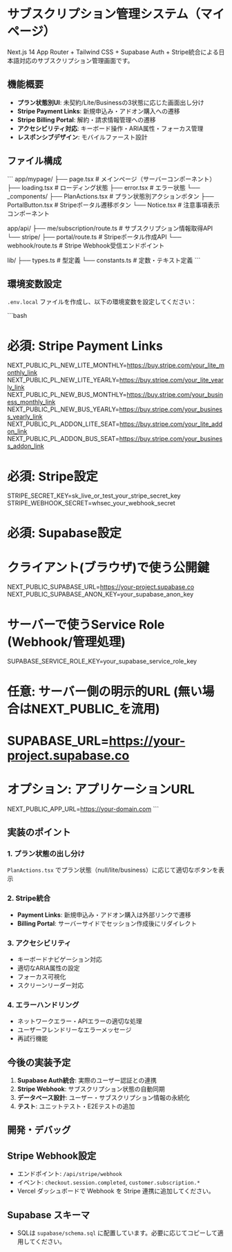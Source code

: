 # サブスクリプション管理システム（マイページ）

Next.js 14 App Router + Tailwind CSS + Supabase Auth + Stripe統合による日本語対応のサブスクリプション管理画面です。

## 機能概要

- **プラン状態別UI**: 未契約/Lite/Businessの3状態に応じた画面出し分け
- **Stripe Payment Links**: 新規申込み・アドオン購入への遷移
- **Stripe Billing Portal**: 解約・請求情報管理への遷移
- **アクセシビリティ対応**: キーボード操作・ARIA属性・フォーカス管理
- **レスポンシブデザイン**: モバイルファースト設計

## ファイル構成

\`\`\`
app/mypage/
├── page.tsx                    # メインページ（サーバーコンポーネント）
├── loading.tsx                 # ローディング状態
├── error.tsx                   # エラー状態
└── _components/
    ├── PlanActions.tsx         # プラン状態別アクションボタン
    ├── PortalButton.tsx        # Stripeポータル遷移ボタン
    └── Notice.tsx              # 注意事項表示コンポーネント

app/api/
├── me/subscription/route.ts    # サブスクリプション情報取得API
└── stripe/
    ├── portal/route.ts         # Stripeポータル作成API
    └── webhook/route.ts        # Stripe Webhook受信エンドポイント

lib/
├── types.ts                    # 型定義
└── constants.ts                # 定数・テキスト定義
\`\`\`

## 環境変数設定

`.env.local` ファイルを作成し、以下の環境変数を設定してください：

\`\`\`bash
# 必須: Stripe Payment Links
NEXT_PUBLIC_PL_NEW_LITE_MONTHLY=https://buy.stripe.com/your_lite_monthly_link
NEXT_PUBLIC_PL_NEW_LITE_YEARLY=https://buy.stripe.com/your_lite_yearly_link
NEXT_PUBLIC_PL_NEW_BUS_MONTHLY=https://buy.stripe.com/your_business_monthly_link
NEXT_PUBLIC_PL_NEW_BUS_YEARLY=https://buy.stripe.com/your_business_yearly_link
NEXT_PUBLIC_PL_ADDON_LITE_SEAT=https://buy.stripe.com/your_lite_addon_link
NEXT_PUBLIC_PL_ADDON_BUS_SEAT=https://buy.stripe.com/your_business_addon_link

# 必須: Stripe設定
STRIPE_SECRET_KEY=sk_live_or_test_your_stripe_secret_key
STRIPE_WEBHOOK_SECRET=whsec_your_webhook_secret

# 必須: Supabase設定
# クライアント(ブラウザ)で使う公開鍵
NEXT_PUBLIC_SUPABASE_URL=https://your-project.supabase.co
NEXT_PUBLIC_SUPABASE_ANON_KEY=your_supabase_anon_key
# サーバーで使うService Role (Webhook/管理処理)
SUPABASE_SERVICE_ROLE_KEY=your_supabase_service_role_key
# 任意: サーバー側の明示的URL (無い場合はNEXT_PUBLIC_を流用)
# SUPABASE_URL=https://your-project.supabase.co

# オプション: アプリケーションURL
NEXT_PUBLIC_APP_URL=https://your-domain.com
\`\`\`

## 実装のポイント

### 1. プラン状態の出し分け
`PlanActions.tsx` でプラン状態（null/lite/business）に応じて適切なボタンを表示

### 2. Stripe統合
- **Payment Links**: 新規申込み・アドオン購入は外部リンクで遷移
- **Billing Portal**: サーバーサイドでセッション作成後にリダイレクト

### 3. アクセシビリティ
- キーボードナビゲーション対応
- 適切なARIA属性の設定
- フォーカス可視化
- スクリーンリーダー対応

### 4. エラーハンドリング
- ネットワークエラー・APIエラーの適切な処理
- ユーザーフレンドリーなエラーメッセージ
- 再試行機能

## 今後の実装予定

1. **Supabase Auth統合**: 実際のユーザー認証との連携
2. **Stripe Webhook**: サブスクリプション状態の自動同期
3. **データベース設計**: ユーザー・サブスクリプション情報の永続化
4. **テスト**: ユニットテスト・E2Eテストの追加

## 開発・デバッグ

## Stripe Webhook設定

- エンドポイント: `/api/stripe/webhook`
- イベント: `checkout.session.completed`, `customer.subscription.*`
- Vercel ダッシュボードで Webhook を Stripe 連携に追加してください。

## Supabase スキーマ

- SQLは `supabase/schema.sql` に配置しています。必要に応じてコピーして適用してください。
